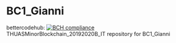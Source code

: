 # BC1_Gianni 
bettercodehub: [![BCH compliance](https://bettercodehub.com/edge/badge/web3assignments/BC1_Gianni?branch=master)](https://bettercodehub.com/) 
<br> 
THUASMinorBlockchain_20192020B_IT repository for BC1_Gianni 
<br> 
